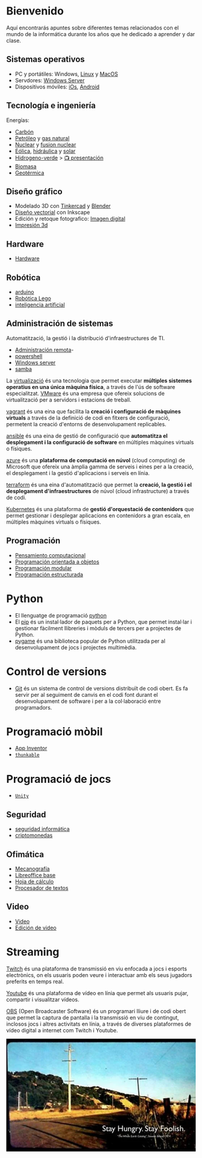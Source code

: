 # Bienvenido

Aquí encontrarás apuntes sobre diferentes temas relacionados con el mundo de la informática durante los años que he dedicado a aprender y dar clase.

## Sistemas operativos

- PC y portátiles: Windows, [Linux](software-sistemas-operativos/Linux/) y [MacOS](software-sistemas-operativos/MacOS/)
- Servdores: [Windows Server](windows_server/2.%20Windows%20server/)
- Dispositivos móviles: [iOs](software-sistemas-operativos/iOS/), [Android](software-sistemas-operativos/Android/)

## Tecnología e ingeniería

Energías:

- [Carbón](energias/carbon.md)
- [Petróleo](energias/petroleo.md) y [gas natural](energias/gas-natural.md)
- [Nuclear](energias/nuclear.md) y [fusion nuclear](fusion-nuclear.md)
- [Eólica](energias/eolica.md), [hidráulica](energias/hidraulica.md) y [solar](energias/solar.md)
- [Hidrogeno-verde](energias/hidrogeno-verde.md) > [📺 presentación](energias/ppt/hidrogeno-verde.pdf)
- [Biomasa](energias/biomasa.md)
- [Geotérmica](energias/geotermica.md)

## Diseño gráfico

- Modelado 3D con [Tinkercad](tinkercad/index.md) y [Blender](blender/index.md)
- [Diseño vectorial](diseño_vectorial/index.md) con Inkscape
- Edición y retoque fotografico: [Imagen digital](imagen_digital/)
- [Impresión 3d](impresion3D/)

## Hardware

- [Hardware](hardware/index.md)

## Robótica

- [arduino](arduino/index.md)
- [Robótica Lego](robotica-lego/index.md)
- [inteligencia artificial](inteligencia_artificial/index.md)

## Administración de sistemas

Automatització, la gestió i la distribució d'infraestructures de TI.

- [Administración remota](administración_remota/index.md)-
- [powershell](powershell/index.md)
- [Windows server](windows_server/)
- [samba](samba/)

La [virtualizació](virtualizacion/index.md) és una tecnologia que permet executar **múltiples sistemes operatius en una única màquina física**, a través de l'ús de software especialitzat. [VMware](vmware/index.md) és una empresa que ofereix solucions de virtualització per a servidors i estacions de treball.

[vagrant](vagrant/index.md) és una eina que facilita la **creació i configuració de màquines virtuals** a través de la definició de codi en fitxers de configuració, permetent la creació d'entorns de desenvolupament replicables.

[ansible](ansible/index.md) és una eina de gestió de configuració que **automatitza el desplegament i la configuració de software** en múltiples màquines virtuals o físiques.

[azure](azure/index.md) és una **plataforma de computació en núvol** (cloud computing) de Microsoft que ofereix una àmplia gamma de serveis i eines per a la creació, el desplegament i la gestió d'aplicacions i serveis en línia.

[terraform](terraform/index.md) és una eina d'automatització que permet la **creació, la gestió i el desplegament d'infraestructures** de núvol (cloud infrastructure) a través de codi.

[Kubernetes](kubernetes/1._kubernetes.md) és una plataforma de **gestió d'orquestació de contenidors**  que permet gestionar i desplegar aplicacions en contenidors a gran escala, en múltiples màquines virtuals o físiques.

## Programación

- [Pensamiento computacional](pensamiento_computacional/index.md)
- [Programación orientada a objetos](programacion_orientada_a_objetos/index.md)
- [Programación modular](programacion_modular/index.md)
- [Programación estructurada](programacion_estructurada/index.md)

# Python

- El llenguatge de programació [python](python/index.md)
- El [pip](pip/index.md) és un instal·lador de paquets per a Python, que permet instal·lar i gestionar fàcilment llibreries i mòduls de tercers per a projectes de Python.
- [pygame](pygame/index.md) és una biblioteca popular de Python utilitzada per al desenvolupament de jocs i projectes multimèdia.

# Control de versions
- [Git](git/index.md) és un sistema de control de versions distribuït de codi obert. Es fa servir per al seguiment de canvis en el codi font durant el desenvolupament de software i per a la col·laboració entre programadors.

# Programació mòbil
- [App Inventor](appinventor/)
- [``thunkable``](thunkable/index.md)

# Programació de jocs

- [``Unity``](unity/index.md)

## Seguridad

- [seguridad informática](seguridad/index.md)
- [criptomonedas](criptomonedas/)

## Ofimática

- [Mecanografía](mecanografia/index.md)
- [Libreoffice base](base/index.md)
- [Hoja de cálculo](hoja_de_calculo/index.md)
- [Procesador de textos](procesador_de_textos/index.md)

## Video

- [Video](video/index.md)
- [Edición de video](video%20edicion/)

# Streaming

[Twitch](twitch/index.md) és una plataforma de transmissió en viu enfocada a jocs i esports electrònics, on els usuaris poden veure i interactuar amb els seus jugadors preferits en temps real.

[Youtube](youtube/index.md) és una plataforma de vídeo en línia que permet als usuaris pujar, compartir i visualitzar vídeos.

[OBS](obs/index.md) (Open Broadcaster Software) és un programari lliure i de codi obert que permet la captura de pantalla i la transmissió en viu de contingut, inclosos jocs i altres activitats en línia, a través de diverses plataformes de vídeo digital a internet com Twitch i Youtube.

![imagen](img/2022-11-25-17-49-34.png)
